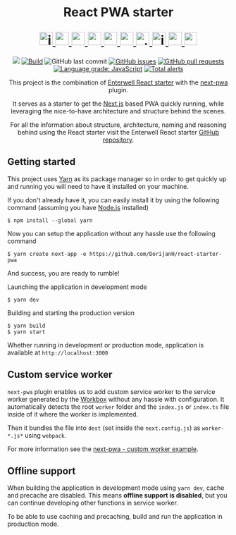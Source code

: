 <h1 align="center">
    <p>React PWA starter</p>
    <div>
        <a href="https://www.javascript.com/" target="_blank">
            <img src="https://cdn.jsdelivr.net/gh/devicons/devicon/icons/javascript/javascript-original.svg" alt="javascript" width="30" />
        </a>
        <a href="https://reactjs.org/" target="_blank">
            <img src="https://cdn.jsdelivr.net/gh/devicons/devicon/icons/react/react-original-wordmark.svg" alt="react" width="30" />
        </a>
        <a href="https://nextjs.org/" target="_blank">
            <img src="https://cdn.jsdelivr.net/gh/devicons/devicon/icons/nextjs/nextjs-original.svg" alt="nextjs" width="30" />
        </a>
        <a href="https://mobx.js.org/README.html" target="_blank">
            <img src="https://mobx.js.org/assets/mobx.png" alt="mobx" width="30" />
        </a>
        <a href="https://mui.com/" target="_blank">
            <img src="https://cdn.jsdelivr.net/gh/devicons/devicon/icons/materialui/materialui-original.svg" alt="mui" width="30" />
        </a>
        <a href="https://sass-lang.com/" target="_blank">
            <img src="https://cdn.jsdelivr.net/gh/devicons/devicon/icons/sass/sass-original.svg" alt="sass" width="30" />
        </a>
        <a href="https://storybook.js.org/" target="_blank">
            <img src="https://cdn.jsdelivr.net/gh/devicons/devicon/icons/storybook/storybook-original.svg" alt="storybook" width="30" />
        </a>
        <a href="https://jestjs.io/" target="_blank">
            <img src="https://cdn.jsdelivr.net/gh/devicons/devicon/icons/jest/jest-plain.svg" alt="jest" width="30" />
        </a>
        <a href="https://www.cypress.io/" target="_blank">
            <img src="https://www.cypress.io/icons/icon-48x48.png" alt="cypress" width="30" />
        </a>
        <a href="https://web.dev/progressive-web-apps/" target="_blank">
            <img src="https://upload.wikimedia.org/wikipedia/commons/thumb/d/d5/Progressive_Web_Apps_Logo.svg/1920px-Progressive_Web_Apps_Logo.svg.png" alt="pwa" height="29">
        </a>
    </div>
</h1>

<div align="center">

![](https://img.shields.io/badge/%3C%2F%3E-JavaScript-informational)
[![Build](https://github.com/DorijanH/react-starter-pwa/actions/workflows/BuildAndTest.yml/badge.svg?branch=main)](https://github.com/DorijanH/react-starter-pwa/actions/workflows/BuildAndTest.yml)
![GitHub last commit](https://img.shields.io/github/last-commit/dorijanh/react-starter-pwa?label=Last%20commit)
[![GitHub issues](https://img.shields.io/github/issues/dorijanh/react-starter-pwa?color=0088ff)](https://github.com/DorijanH/react-starter-pwa/issues)
[![GitHub pull requests](https://img.shields.io/github/issues-pr/dorijanh/react-starter-pwa?color=0088ff)](https://github.com/DorijanH/react-starter-pwa/pulls)
[![Language grade: JavaScript](https://img.shields.io/lgtm/grade/javascript/g/DorijanH/react-starter-pwa.svg?logo=lgtm&logoWidth=18)](https://lgtm.com/projects/g/DorijanH/react-starter-pwa/context:javascript)
[![Total alerts](https://img.shields.io/lgtm/alerts/g/DorijanH/react-starter-pwa.svg?logo=lgtm&logoWidth=18)](https://lgtm.com/projects/g/DorijanH/react-starter-pwa/alerts/)


This project is the combination of [Enterwell React starter](https://github.com/Enterwell/react-starter) with the [next-pwa](https://www.npmjs.com/package/next-pwa#configuration) plugin.

It serves as a starter to get the [Next.js](https://nextjs.org/) based PWA quickly running, while leveraging the nice-to-have architecture and structure behind the scenes.

For all the information about structure, architecture, naming and reasoning behind using the React starter visit the Enterwell React starter [GitHub repository](https://github.com/Enterwell/react-starter).

</div>

## Getting started

This project uses [Yarn](https://classic.yarnpkg.com/en/) as its package manager so in order to get quickly up and running you will need to have it installed on your machine.

If you don't already have it, you can easily install it by using the following command (assuming you have [Node.js](https://nodejs.org/en/) installed)

```
$ npm install --global yarn
```

Now you can setup the application without any hassle use the following command

```
$ yarn create next-app -e https://github.com/DorijanH/react-starter-pwa
```

And success, you are ready to rumble!

Launching the application in development mode
```
$ yarn dev
```

Building and starting the production version
```
$ yarn build
$ yarn start
```

Whether running in development or production mode, application is available at `http://localhost:3000`

## Custom service worker

`next-pwa` plugin enables us to add custom service worker to the service worker generated by the [Workbox](https://developers.google.com/web/tools/workbox) without any hassle with configuration. It automatically detects the root `worker` folder and the `index.js` or `index.ts` file inside of it where the worker is implemented. 

Then it bundles the file into `dest` (set inside the `next.config.js`) as `worker-*.js*` using `webpack`. 

For more information see the [next-pwa - custom worker example](https://github.com/shadowwalker/next-pwa/tree/master/examples/custom-worker).

## Offline support

When building the application in development mode using `yarn dev`, cache and precache are disabled. 
This means **offline support is disabled**, but you can continue developing other functions in service worker.

To be able to use caching and precaching, build and run the application in production mode.
